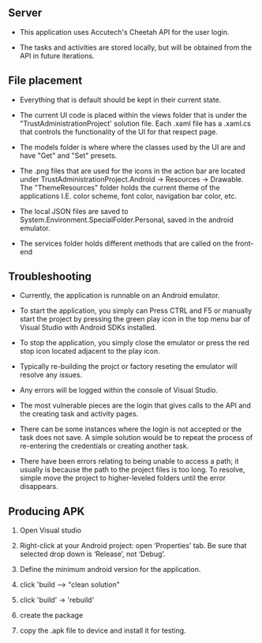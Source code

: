 ## **Server**
- This application uses Accutech's Cheetah API for the user login.

- The tasks and activities are stored locally, but will be obtained from the API in future iterations. 

## **File placement**
- Everything that is default should be kept in their current state. 

- The current UI code is placed within the views folder that is under the  "TrustAdministrationProject' solution file. Each .xaml file has a .xaml.cs that controls the functionality of the UI for that respect page. 

- The models folder is where where the classes used by the UI are and have "Get" and "Set" presets. 

- The .png files that are used for the icons in the action bar are located under TrustAdministrationProject.Android -> Resources -> Drawable. The "ThemeResources" folder holds the current theme of the applications I.E. color scheme, font color, navigation bar color, etc. 

- The local JSON files are saved to System.Environment.SpecialFolder.Personal, saved in the android emulator.

- The services folder holds different methods that are called on the front-end

## **Troubleshooting**

- Currently, the application is runnable on an Android emulator.

- To start the application, you simply can Press CTRL and F5 or manually start the project by pressing the green play icon in the top menu bar of Visual Studio with Android SDKs installed.

- To stop the application, you simply close the emulator or press the red stop icon located adjacent to the play icon. 

- Typically re-building the projct or factory reseting the emulator will resolve any issues.

- Any errors will be logged within the console of Visual Studio. 

- The most vulnerable pieces are the login that gives calls to the API and the creating task and activity pages. 

- There can be some instances where the login is not accepted or the task does not save. A simple solution would be to repeat the process of re-entering the credentials or creating another task.

- There have been errors relating to being unable to access a path; it usually is because the path to the project files is too long. To resolve, simple move the project to higher-leveled folders until the error disappears.

## **Producing APK**
1. Open Visual studio

2. Right-click at your Android project: open ‘Properties’ tab. Be sure that selected drop down is ‘Release’, not ‘Debug’.

3. Define the minimum android version for the application.

4. click 'build --> "clean solution" 

5. click 'build' -> 'rebuild'

6. create the package 

7. copy the .apk file to device and install it for testing. 
